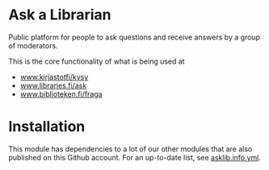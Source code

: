 # Ask a Librarian
Public platform for people to ask questions and receive answers by a group of moderators.

This is the core functionality of what is being used at
  - www.kirjastotfi/kysy
  - www.libraries.fi/ask
  - www.biblioteken.fi/fraga

# Installation
This module has dependencies to a lot of our other modules that are also published on this Github account. For an up-to-date list, see [asklib.info.yml](asklib.info.yml).
